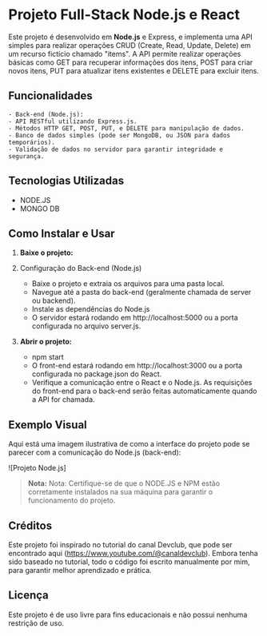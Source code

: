 
# Projeto Full-Stack Node.js e React

Este projeto é desenvolvido em **Node.js** e Express, e implementa uma API simples para realizar operações CRUD (Create, Read, Update, Delete) em um recurso fictício chamado "items". A API permite realizar operações básicas como GET para recuperar informações dos itens, POST para criar novos itens, PUT para atualizar itens existentes e DELETE para excluir itens.

## Funcionalidades

    - Back-end (Node.js):
    - API RESTful utilizando Express.js.
    - Métodos HTTP GET, POST, PUT, e DELETE para manipulação de dados.
    - Banco de dados simples (pode ser MongoDB, ou JSON para dados temporários).
    - Validação de dados no servidor para garantir integridade e segurança.

## Tecnologias Utilizadas

- NODE.JS
- MONGO DB

## Como Instalar e Usar

1. **Baixe o projeto:**

1. Configuração do Back-end (Node.js)
    - Baixe o projeto e extraia os arquivos para uma pasta local.
    - Navegue até a pasta do back-end (geralmente chamada de server ou backend).
    - Instale as dependências do Node.js 
    - O servidor estará rodando em http://localhost:5000 ou a porta configurada no arquivo server.js.

2. **Abrir o projeto:**

    - npm start
    - O front-end estará rodando em http://localhost:3000 ou a porta configurada no package.json do React.
    - Verifique a comunicação entre o React e o Node.js. As requisições do front-end para o back-end serão feitas automaticamente quando a API for chamada.

## Exemplo Visual

Aqui está uma imagem ilustrativa de como a interface do projeto pode se parecer com a comunicação do Node.js (back-end):

![Projeto Node.js]

> **Nota:** Nota: Certifique-se de que o NODE.JS e NPM estão corretamente instalados na sua máquina para garantir o funcionamento do projeto.

## Créditos
Este projeto foi inspirado no tutorial do canal Devclub, que pode ser encontrado aqui (https://www.youtube.com/@canaldevclub). Embora tenha sido baseado no tutorial, todo o código foi escrito manualmente por mim, para garantir melhor aprendizado e prática.

## Licença

Este projeto é de uso livre para fins educacionais e não possui nenhuma restrição de uso.






